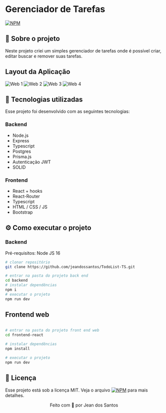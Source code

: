 # Gerenciador de Tarefas

[![NPM](https://img.shields.io/npm/l/react)](https://github.com/jeandossantos/TodoList-TS/blob/master/LICENSE)

## 🏃‍ Sobre o projeto

Neste projeto criei um simples gerenciador de tarefas onde é possível criar, editar buscar e remover suas tarefas.

## Layout da Aplicação

![Web 1](https://github.com/jeandossantos/assets/blob/master/todo-list-ts/login.png)
![Web 2](https://github.com/jeandossantos/assets/blob/master/todo-list-ts/signup.png)
![Web 3](https://github.com/jeandossantos/assets/blob/master/todo-list-ts/tasks.png)
![Web 4](https://github.com/jeandossantos/assets/blob/master/todo-list-ts/profile.png)

## 🧪 Tecnologias utilizadas

Esse projeto foi desenvolvido com as seguintes tecnologias:

### Backend

- Node.js
- Express
- Typescript
- Postgres
- Prisma.js
- Autenticação JWT
- SOLID

### Frontend

- React + hooks
- React-Router
- Typescript
- HTML / CSS / JS
- Bootstrap

## ⚙️ Como executar o projeto

### Backend

Pré-requisitos: Node JS 16

```bash
# clonar repositório
git clone https://github.com/jeandossantos/TodoList-TS.git

# entrar na pasta do projeto back end
cd backend
# instalar dependências
npm i
# executar o projeto
npm run dev
```

## Frontend web

```bash

# entrar na pasta do projeto front end web
cd frontend-react

# instalar dependências
npm install

# executar o projeto
npm run dev
```

## 📝 Licença

Esse projeto está sob a licença MIT. Veja o arquivo [![NPM](https://img.shields.io/npm/l/react)](https://github.com/jeandossantos/TodoList-TS/blob/master/LICENSE) para mais detalhes.

<p align="center">Feito com 💜 por Jean dos Santos</p>
